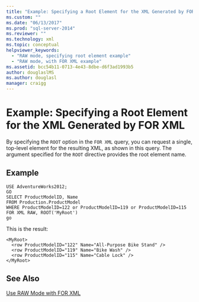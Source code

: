 ```yaml
---
title: "Example: Specifying a Root Element for the XML Generated by FOR XML | Microsoft Docs"
ms.custom: ""
ms.date: "06/13/2017"
ms.prod: "sql-server-2014"
ms.reviewer: ""
ms.technology: xml
ms.topic: conceptual
helpviewer_keywords: 
  - "RAW mode, specifying root element example"
  - "RAW mode, with FOR XML example"
ms.assetid: bcc54b11-0713-4e43-8dbe-d6f3ad1993b5
author: douglaslMS
ms.author: douglasl
manager: craigg
---
```

# Example: Specifying a Root Element for the XML Generated by FOR XML
  By specifying the `ROOT` option in the `FOR XML` query, you can request a single, top-level element for the resulting XML, as shown in this query. The argument specified for the `ROOT` directive provides the root element name.  
  
## Example  
  
```  
USE AdventureWorks2012;  
GO  
SELECT ProductModelID, Name   
FROM Production.ProductModel  
WHERE ProductModelID=122 or ProductModelID=119 or ProductModelID=115  
FOR XML RAW, ROOT('MyRoot')  
go  
```  
  
 This is the result:  
  
```  
<MyRoot>  
  <row ProductModelID="122" Name="All-Purpose Bike Stand" />  
  <row ProductModelID="119" Name="Bike Wash" />  
  <row ProductModelID="115" Name="Cable Lock" />  
</MyRoot>  
```  
  
## See Also  
 [Use RAW Mode with FOR XML](use-raw-mode-with-for-xml.md)  
  
  
